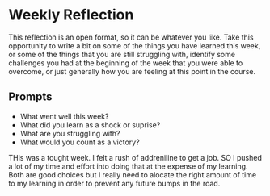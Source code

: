 # Weekly Reflection
This reflection is an open format, so it can be whatever you like. Take this opportunity to write a bit on some of the things you have learned this week, or some of the things that you are still struggling with, identify some challenges you had at the beginning of the week that you were able to overcome, or just generally how you are feeling at this point in the course.

## Prompts
- What went well this week?
- What did you learn as a shock or suprise?
- What are you struggling with?
- What would you count as a victory?

THis was a tought week. I felt a rush of addreniline to get a job. SO I pushed a lot of my time and effort into doing that at the expense of my learning. Both are good choices but I really need to alocate the right amount of time to my learning in order to prevent any future bumps in the road.